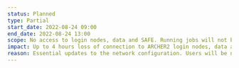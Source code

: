 ```yaml
---
status: Planned
type: Partial 
start_date: 2022-08-24 09:00
end_date: 2022-08-24 13:00
scope: No access to login nodes, data and SAFE. Running jobs will not be affected and new jobs will start. 
impact: Up to 4 hours loss of connection to ARCHER2 login nodes, data and SAFE access 
reason: Essential updates to the network configuration. Users will be notified when service is resumed.
---
```


